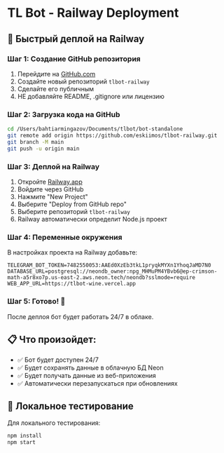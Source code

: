 # TL Bot - Railway Deployment

## 🚀 Быстрый деплой на Railway

### Шаг 1: Создание GitHub репозитория

1. Перейдите на [GitHub.com](https://github.com)
2. Создайте новый репозиторий `tlbot-railway`
3. Сделайте его публичным
4. НЕ добавляйте README, .gitignore или лицензию

### Шаг 2: Загрузка кода на GitHub

```bash
cd /Users/bahtiarmingazov/Documents/tlbot/bot-standalone
git remote add origin https://github.com/eskiimos/tlbot-railway.git
git branch -M main
git push -u origin main
```

### Шаг 3: Деплой на Railway

1. Откройте [Railway.app](https://railway.app)
2. Войдите через GitHub
3. Нажмите "New Project"
4. Выберите "Deploy from GitHub repo"
5. Выберите репозиторий `tlbot-railway`
6. Railway автоматически определит Node.js проект

### Шаг 4: Переменные окружения

В настройках проекта на Railway добавьте:

```
TELEGRAM_BOT_TOKEN=7482550053:AAEd0XzEb3tkL1pryqkMYXn1YhoqJaMD7N0
DATABASE_URL=postgresql://neondb_owner:npg_MHMuPM4YBvb6@ep-crimson-math-a5r8xo7p.us-east-2.aws.neon.tech/neondb?sslmode=require
WEB_APP_URL=https://tlbot-wine.vercel.app
```

### Шаг 5: Готово! 🎉

После деплоя бот будет работать 24/7 в облаке.

## 📋 Что произойдет:

- ✅ Бот будет доступен 24/7
- ✅ Будет сохранять данные в облачную БД Neon
- ✅ Будет получать данные из веб-приложения
- ✅ Автоматически перезапускаться при обновлениях

## 🔧 Локальное тестирование

Для локального тестирования:
```bash
npm install
npm start
```
